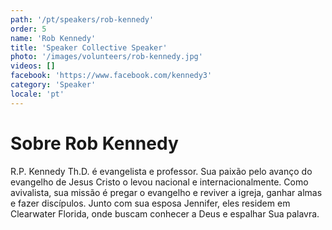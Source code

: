 ```yaml
---
path: '/pt/speakers/rob-kennedy'
order: 5
name: 'Rob Kennedy'
title: 'Speaker Collective Speaker'
photo: '/images/volunteers/rob-kennedy.jpg'
videos: []
facebook: 'https://www.facebook.com/kennedy3'
category: 'Speaker'
locale: 'pt'
---
```


# Sobre Rob Kennedy

R.P. Kennedy Th.D. é evangelista e professor. Sua paixão pelo avanço do evangelho de Jesus Cristo o levou nacional e internacionalmente. Como avivalista, sua missão é pregar o evangelho e reviver a igreja, ganhar almas e fazer discípulos. Junto com sua esposa Jennifer, eles residem em Clearwater Florida, onde buscam conhecer a Deus e espalhar Sua palavra.